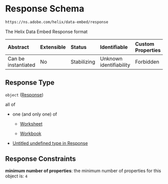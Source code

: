# Response Schema

```txt
https://ns.adobe.com/helix/data-embed/response
```

The Helix Data Embed Response format

| Abstract            | Extensible | Status      | Identifiable            | Custom Properties | Additional Properties | Access Restrictions | Defined In                                                                                |
| :------------------ | :--------- | :---------- | :---------------------- | :---------------- | :-------------------- | :------------------ | :---------------------------------------------------------------------------------------- |
| Can be instantiated | No         | Stabilizing | Unknown identifiability | Forbidden         | Allowed               | none                | [data-embed-response.schema.json](data-embed-response.schema.json "open original schema") |

## Response Type

`object` ([Response](data-embed-response.md))

all of

*   one (and only one) of

    *   [Worksheet](data-embed-response-allof-0-oneof-worksheet.md "check type definition")

    *   [Workbook](data-embed-response-allof-0-oneof-workbook.md "check type definition")

*   [Untitled undefined type in Response](data-embed-response-allof-1.md "check type definition")

## Response Constraints

**minimum number of properties**: the minimum number of properties for this object is: `4`
